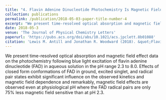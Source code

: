 ```yaml
---
title: "4. Flavin Adenine Dinucleotide Photochemistry Is Magnetic Field Sensitive at Physiological pH"
collection: publications
permalink: /publication/2018-05-03-paper-title-number-4
excerpt: "We present time-resolved optical absorption and magnetic field effect data on the photochemistry following blue light excitation of flavin adenine dinucleotide (FAD) in aqueous solution in the pH range 2.3 to 8.0.<br/><img src='/images/FADpH.jpg'>"
date: 2018-05-3
venue: 'The Journal of Physical Chemistry Letters'
paperurl: 'https://pubs.acs.org/doi/abs/10.1021/acs.jpclett.8b01088'
citation: 'Lewis M. Antill and Jonathan R. Woodward (2018). &quot;Flavin Adenine Dinucleotide Photochemistry Is Magnetic Field Sensitive at Physiological pH.&quot; <i>The Journal of Physical Chemistry Letters</i>, 9, 10, 2691-2696.'
---
```

We present time-resolved optical absorption and magnetic field effect data on the photochemistry following blue light excitation of flavin adenine dinucleotide (FAD) in aqueous solution in the pH range 2.3 to 8.0. Effects of closed form conformations of FAD in ground, excited singlet, and radical pair states exhibit significant influence on the observed kinetics and magnetic field dependence and remarkably, magnetic field effects are observed even at physiological pH where the FAD radical pairs are only 75% less magnetic field sensitive than at pH 2.3.